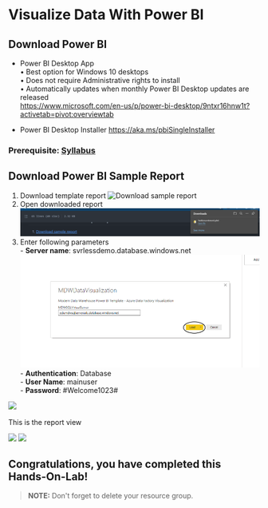 # Visualize Data With Power BI


## Download Power BI
* Power BI Desktop App 
    <br> • Best option for Windows 10 desktops 
	<br> • Does not require Administrative rights to install 
    <br> • Automatically updates when monthly Power BI Desktop updates are released
     <br> https://www.microsoft.com/en-us/p/power-bi-desktop/9ntxr16hnw1t?activetab=pivot:overviewtab
 
* Power BI Desktop Installer 
  https://aka.ms/pbiSingleInstaller
  
### Prerequisite: [Syllabus](./readme.md)

## Download Power BI Sample Report
1. Download template report
![Download sample report](TwitterSentiment.pbit)
1. Open downloaded report   
![](media/open-report.png)
1. Enter following parameters
<br> - **Server name**: svrlessdemo.database.windows.net
![](media/enter-server-name.png)
 <br> - **Authentication**: Database
 <br> - **User Name**: mainuser
 <br> - **Password**: #Welcome1023#

![](media/enter-credentials.png)

   This is the report view

   ![](media/report-view.png)
   ![](media/report-view1.png)


## Congratulations, you have completed this Hands-On-Lab! 

> **NOTE:** Don't forget to delete your resource group.
